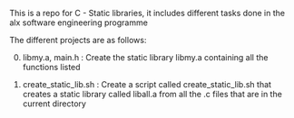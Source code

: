 This is a repo for C - Static libraries, it includes different tasks done in the alx software engineering programme

The different projects are as follows:

0) libmy.a, main.h : Create the static library libmy.a containing all the functions listed

1) create_static_lib.sh : Create a script called create_static_lib.sh that creates a static library called liball.a from all the .c files that are in the current directory
